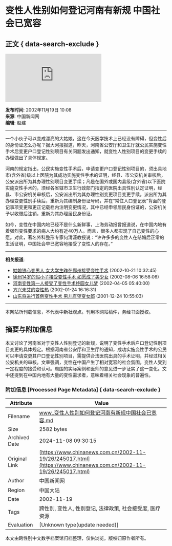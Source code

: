 # 变性人性别如何登记河南有新规 中国社会已宽容

## 正文 { data-search-exclude }


![](http://www.chinanews.com.cn/index.html)

**发布时间**: 2002年11月19日 10:08  
**来源**: 中国新闻网  
**编辑**: 赵建

---

一个小伙子可以变成漂亮的大姑娘，这在今天医学技术上已经没有障碍，但变性后的身份证怎么办呢？据大河报报道，昨天，河南省公安厅和卫生厅就公民实施变性手术后变更户口登记性别项目有关问题发出通知，就变性人性别项目的变更手续的办理做出了具体规定。

河南的规定指出，公民实施变性手术后，申请变更户口登记性别项目的，须出具地市(含外省)级以上医院为其成功实施变性手术的证明，经县、市公安机关审核后，公安派出所为其办理性别项目变更手续；凡是在国外或国内县级(含外省)以下医院实施变性手术的，须经各省辖市卫生行政部门指定的医院出具性别认定证明，经县、市公安机关审核后，公安派出所为其办理性别变更项目变更手续。派出所为其办理变更性别手续后，重新为其编制身份证号码，并在“常住人口登记表”背面的登记事项变更和更正记载栏内注明变更情况，其中已经申领居民身份证的，公安机关予以收缴后注销，重新为其办理居民身份证。

如今，变性在中国内地已经不是什么新鲜事，上海劳动报曾报道说，在中国内地有着强烈变性要求的病人大约有近40万人。而且，很多人都实现了自己变性的心愿。对此，著名外科整形专家何清濂教授说：“许许多多的变性人在结婚后正常的生活证明，中国社会早已宽容地接受了变性人的存在。”

---

**相关报道**:
- [姑娘铁心变男人 女大学生昨在郑州接受变性手术](http://www.chinanews.com.cn/2002-10-21/26/234323.html) (2002-10-21 10:32:45)
- [徐州14岁的假小子接受变性手术 如愿成了美少女](http://www.chinanews.com.cn/2002-08-06/26/209420.html) (2002-08-06 16:58:06)
- [河南变性第一人接受了变性手术终圆女儿梦](http://www.chinanews.com.cn//2002-04-04/26/175511.html) (2002-04-05 05:40:00)
- [方兴未艾的变性热](http://www.chinanews.com.cn//2002-01-24/26/157106.html) (2002-01-24 16:16:31)
- [山东将进行首例变性手术 男儿有望变女郎](http://www.chinanews.com.cn//2001-12-24/26/149017.html) (2001-12-24 10:55:03)

---

本网站所刊载信息，不代表中新社观点。刊用本网站稿件，务经书面授权。

## 摘要与附加信息

<!-- tcd_abstract -->
本文讨论了河南省对于变性人性别登记的新规，说明了变性手术后户口登记性别项目变更的具体规定。根据河南省公安厅和卫生厅的通知，成功实施变性手术的公民可以申请变更其户口登记性别项目，需提供合法医院出具的手术证明，并经过相关公安机关的审核。文章强调，变性在中国产生了相对宽容的社会氛围，变性人受到一定程度的接受和认可。周围的实际案例和医师的意见进一步证实了这一变化。文中还提到在中国内地有大量的变性需求者，意味着相关社会现象的普遍性。
<!-- tcd_abstract_end -->

### 附加信息 [Processed Page Metadata] { data-search-exclude }

| Attribute       | Value                                  |
|-----------------|----------------------------------------|
| Filename        | www_变性人性别如何登记河南有新规中国社会已宽容.md                             |
| Size            | 2582 bytes                           |
| Archived Date   | 2024-11-08 09:30:15                             |
| Original Link   | [https://www.chinanews.com.cn/2002-11-19/26/245017.html](https://www.chinanews.com.cn/2002-11-19/26/245017.html)                       |
| Author          | 中国新闻网                               |
| Region          | 中国大陆                               |
| Date            | 2002-11-19                                 |
| Tags            | 跨性别, 变性人, 性别登记, 法律政策, 社会接受度, 医疗资源                                 |
| Evaluation            | [Unknown type(update needed)]                                 |
<!-- tcd_table_end -->

本文由跨性别中文数字档案馆归档整理，仅供浏览。版权归原作者所有。
